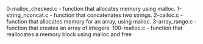 0-malloc_checked.c - function that allocates memory using malloc.
1-string_nconcat.c - function that concatenates two strings.
2-calloc.c - function that allocates memory for an array, using malloc.
3-array_range.c - function that creates an array of integers.
100-realloc.c - function that reallocates a memory block using malloc and free